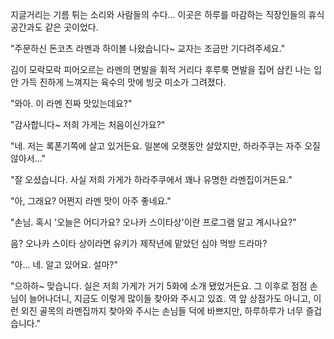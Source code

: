 지글거리는 기름 튀는 소리와 사람들의 수다... 
이곳은 하루를 마감하는 직장인들의 휴식 공간과도 같은 곳이었다. 

"주문하신 돈코츠 라멘과 하이볼 나왔습니다~ 교자는 조금만 기다려주세요." 

김이 모락모락 피어오르는 라멘의 면발을 휘적 거리다 후루룩 면발을 집어 삼킨 나는 입안 가득 진하게 느껴지는 육수의 맛에 빙긋 미소가 그려졌다. 

"와아. 이 라멘 진짜 맛있는데요?" 

"감사합니다~ 저희 가게는 처음이신가요?" 

"네. 저는 록폰기쪽에 살고 있거든요. 일본에 오랫동안 살았지만, 하라주쿠는 자주 오질 않아서..." 

"잘 오셨습니다. 사실 저희 가게가 하라주쿠에서 꽤나 유명한 라멘집이거든요." 

"아, 그래요? 어쩐지 라멘 맛이 아주 좋네요." 

"손님. 혹시 '오늘은 어디가요? 오나카 스이타상'이란 프로그램 알고 계시나요?" 

음? 오나카 스이타 상이라면 유키가 제작년에 맡았던 심야 먹방 드라마? 

"아... 네. 알고 있어요. 설마?" 

"으하하~ 맞습니다. 실은 저희 가게가 거기 5화에 소개 됐었거든요. 그 이후로 점점 손님이 늘어나더니, 지금도 이렇게 많이들 찾아와 주시고 있죠. 역 앞 상점가도 아니고, 이런 외진 골목의 라멘집까지 찾아와 주시는 손님들 덕에 바쁘지만, 하루하루가 너무 즐겁습니다." 